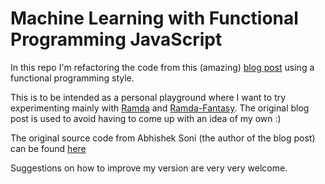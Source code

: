 # Machine Learning with Functional Programming JavaScript 

In this repo I'm refactoring the code from this (amazing) [blog post](https://hackernoon.com/machine-learning-with-javascript-part-1-9b97f3ed4fe5) using a functional programming style.

This is to be intended as a personal playground where I want to try experimenting mainly with [Ramda](http://ramdajs.com/) and [Ramda-Fantasy](https://github.com/ramda/ramda-fantasy).
The original blog post is used to avoid having to come up with an idea of my own :)

The original source code from Abhishek Soni (the author of the blog post) can be found [here](https://github.com/abhisheksoni27/machine-learning-with-js)

Suggestions on how to improve my version are very very welcome.

